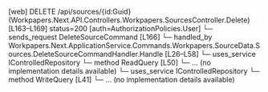 [web] DELETE /api/sources/{id:Guid}  (Workpapers.Next.API.Controllers.Workpapers.SourcesController.Delete)  [L163–L169] status=200 [auth=AuthorizationPolicies.User]
  └─ sends_request DeleteSourceCommand [L166]
    └─ handled_by Workpapers.Next.ApplicationService.Commands.Workpapers.SourceData.Sources.DeleteSourceCommandHandler.Handle [L26–L58]
      └─ uses_service IControlledRepository<Binder>
        └─ method ReadQuery [L50]
          └─ ... (no implementation details available)
      └─ uses_service IControlledRepository<Source>
        └─ method WriteQuery [L41]
          └─ ... (no implementation details available)

